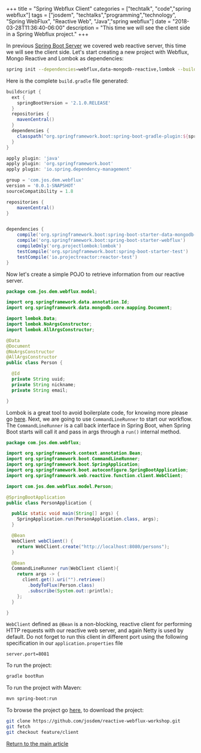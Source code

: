 +++
title =  "Spring Webflux Client"
categories = ["techtalk", "code","spring webflux"]
tags = ["josdem", "techtalks","programming","technology", "Spring WebFlux", "Reactive Web", "Java","spring webflux"]
date = "2018-03-28T11:36:40-06:00"
description = "This time we will see the client side in a Spring Webflux project."
+++

In previous [Spring Boot Server](/techtalk/spring/spring_webflux_server) we covered web reactive server, this time we will see the client side. Let's start creating a new project with Webflux, Mongo Reactive and Lombok as dependencies:

```bash
spring init --dependencies=webflux,data-mongodb-reactive,lombok --build=gradle --language=java client
```

Here is the complete `build.gradle` file generated:

```groovy
buildscript {
  ext {
    springBootVersion = '2.1.0.RELEASE'
  }
  repositories {
    mavenCentral()
  }
  dependencies {
    classpath("org.springframework.boot:spring-boot-gradle-plugin:${springBootVersion}")
  }
}

apply plugin: 'java'
apply plugin: 'org.springframework.boot'
apply plugin: 'io.spring.dependency-management'

group = 'com.jos.dem.webflux'
version = '0.0.1-SNAPSHOT'
sourceCompatibility = 1.8

repositories {
	mavenCentral()
}


dependencies {
	compile('org.springframework.boot:spring-boot-starter-data-mongodb-reactive')
	compile('org.springframework.boot:spring-boot-starter-webflux')
	compileOnly('org.projectlombok:lombok')
	testCompile('org.springframework.boot:spring-boot-starter-test')
	testCompile('io.projectreactor:reactor-test')
}
```

Now let's create a simple POJO to retrieve information from our reactive server.

```java
package com.jos.dem.webflux.model;

import org.springframework.data.annotation.Id;
import org.springframework.data.mongodb.core.mapping.Document;

import lombok.Data;
import lombok.NoArgsConstructor;
import lombok.AllArgsConstructor;

@Data
@Document
@NoArgsConstructor
@AllArgsConstructor
public class Person {

  @Id
  private String uuid;
  private String nickname;
  private String email;

}
```

Lombok is a great tool to avoid boilerplate code, for knowing more please go [here](https://projectlombok.org/). Next, we are going to use `CommandLineRunner` to start our workflow. The `CommandLineRunner` is a call back interface in Spring Boot, when Spring Boot starts will call it and pass in args through a `run()` internal method.

```java
package com.jos.dem.webflux;

import org.springframework.context.annotation.Bean;
import org.springframework.boot.CommandLineRunner;
import org.springframework.boot.SpringApplication;
import org.springframework.boot.autoconfigure.SpringBootApplication;
import org.springframework.web.reactive.function.client.WebClient;

import com.jos.dem.webflux.model.Person;

@SpringBootApplication
public class PersonApplication {

  public static void main(String[] args) {
    SpringApplication.run(PersonApplication.class, args);
  }

  @Bean
  WebClient webClient() {
    return WebClient.create("http://localhost:8080/persons");
  }

  @Bean
  CommandLineRunner run(WebClient client){
    return args -> {
      client.get().uri("").retrieve()
        .bodyToFlux(Person.class)
        .subscribe(System.out::println);
    };
  }

}
```

`WebClient` defined as `@Bean` is a non-blocking, reactive client for performing HTTP requests with our reactive web server, and again Netty is used by default. Do not forget to run this client in different port using the following specification in our `application.properties` file

```properties
server.port=8081
```

To run the project:

```bash
gradle bootRun
```

To run the project with Maven:

```bash
mvn spring-boot:run
```

To browse the project go [here](https://github.com/josdem/reactive-webflux-workshop), to download the project:

```bash
git clone https://github.com/josdem/reactive-webflux-workshop.git
git fetch
git checkout feature/client
```


[Return to the main article](/techtalk/spring#Spring_Boot)
